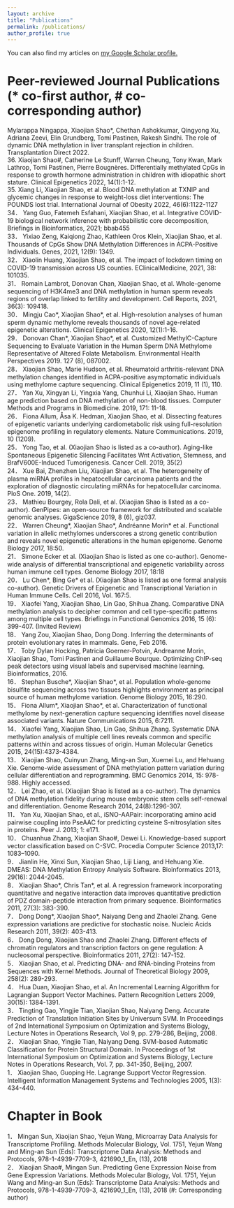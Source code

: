 ```yaml
---
layout: archive
title: "Publications"
permalink: /publications/
author_profile: true
---
```


You can also find my articles on <u><a href="https://scholar.google.com/citations?user=mTRD58wAAAAJ&hl=en">my Google Scholar profile</a>.</u>

Peer-reviewed Journal Publications (* co-first author, # co-corresponding author)
======
Mylarappa Ningappa, Xiaojian Shao*, Chethan Ashokkumar, Qingyong Xu, Adriana Zeevi, Elin Grundberg, Tomi Pastinen, Rakesh Sindhi. The role of dynamic DNA methylation in liver transplant rejection in children. Transplantation Direct 2022.\
36.  Xiaojian Shao#, Catherine Le Stunff, Warren Cheung, Tony Kwan, Mark Lathrop, Tomi Pastinen, Pierre Bougnères. Differentially methylated CpGs in response to growth hormone administration in children with idiopathic short stature. Clinical Epigenetics 2022, 14(1):1-12.\
35.  Xiang Li, Xiaojian Shao, et al. Blood DNA methylation at TXNIP and glycemic changes in response to weight-loss diet interventions: The POUNDS lost trial. International Journal of Obesity 2022, 46(6):1122-1127\
34． Yang Guo, Fatemeh Esfahani, Xiaojian Shao, et al. Integrative COVID-19 biological network inference with probabilistic core decomposition, Briefings in Bioinformatics, 2021; bbab455\
33． Yixiao Zeng, Kaiqiong Zhao, Kathleen Oros Klein, Xiaojian Shao, et al. Thousands of CpGs Show DNA Methylation Differences in ACPA-Positive Individuals. Genes, 2021, 12(9): 1349.\
32． Xiaolin Huang, Xiaojian Shao, et al. The impact of lockdown timing on COVID-19 transmission across US counties. EClinicalMedicine, 2021, 38: 101035.\
31． Romain Lambrot, Donovan Chan, Xiaojian Shao, et al. Whole-genome sequencing of H3K4me3 and DNA methylation in human sperm reveals regions of overlap linked to fertility and development. Cell Reports, 2021, 36(3): 109418.\
30．	Mingju Cao*, Xiaojian Shao*, et al. High-resolution analyses of human sperm dynamic methylome reveals thousands of novel age-related epigenetic alterations. Clinical Epigenetics 2020, 12(1):1-16.\
29．	Donovan Chan*, Xiaojian Shao*, et al. Customized MethylC-Capture Sequencing to Evaluate Variation in the Human Sperm DNA Methylome Representative of Altered Folate Metabolism. Environmental Health Perspectives 2019. 127 (8), 087002.\
28．	Xiaojian Shao, Marie Hudson, et al. Rheumatoid arthritis-relevant DNA methylation changes identified in ACPA-positive asymptomatic individuals using methylome capture sequencing. Clinical Epigenetics 2019, 11 (1), 110.\
27．	Yan Xu, Xingyan Li, Yingxia Yang, Chunhui Li, Xiaojian Shao. Human age prediction based on DNA methylation of non-blood tissues. Computer Methods and Programs in Biomedicine. 2019, 171: 11-18.\
26．	Fiona Allum, Åsa K. Hedman, Xiaojian Shao, et al. Dissecting features of epigenetic variants underlying cardiometabolic risk using full-resolution epigenome profiling in regulatory elements. Nature Communications. 2019, 10 (1209).\
25．	Yong Tao, et al. (Xiaojian Shao is listed as a co-author). Aging-like Spontaneous Epigenetic Silencing Facilitates Wnt Activation, Stemness, and BrafV600E-Induced Tumorigenesis. Cancer Cell. 2019, 35(2)\
24．	Xue Bai, Zhenzhen Liu, Xiaojian Shao, et al. The heterogeneity of plasma miRNA profiles in hepatocellular carcinoma patients and the exploration of diagnostic circulating miRNAs for hepatocellular carcinoma. PloS One. 2019, 14(2).\
23．	Mathieu Bourgey, Rola Dali, et al. (Xiaojian Shao is listed as a co-author). GenPipes: an open-source framework for distributed and scalable genomic analyses. GigaScience 2019, 8 (6), giz037.\
22．	Warren Cheung*, Xiaojian Shao*, Andréanne Morin* et al. Functional variation in allelic methylomes underscores a strong genetic contribution and reveals novel epigenetic alterations in the human epigenome. Genome Biology 2017, 18:50.\
21．	Simone Ecker et al. (Xiaojian Shao is listed as one co-author). Genome-wide analysis of differential transcriptional and epigenetic variability across human immune cell types. Genome Biology 2017, 18:18\
20．	Lu Chen*, Bing Ge* et al. (Xiaojian Shao is listed as one formal analysis co-author). Genetic Drivers of Epigenetic and Transcriptional Variation in Human Immune Cells. Cell 2016, Vol. 167:5.\
19．	Xiaofei Yang, Xiaojian Shao, Lin Gao, Shihua Zhang. Comparative DNA methylation analysis to decipher common and cell type-specific patterns among multiple cell types. Briefings in Functional Genomics 2016, 15 (6): 399-407. (Invited Review)\
18．	Yang Zou, Xiaojian Shao, Dong Dong. Inferring the determinants of protein evolutionary rates in mammals. Gene, Feb 2016. \
17．	Toby Dylan Hocking, Patricia Goerner-Potvin, Andreanne Morin, Xiaojian Shao, Tomi Pastinen and Guillaume Bourque. Optimizing ChIP-seq peak detectors using visual labels and supervised machine learning. Bioinformatics, 2016.\
16．	Stephan Busche*, Xiaojian Shao*, et al. Population whole-genome bisulfite sequencing across two tissues highlights environment as principal source of human methylome variation. Genome Biology 2015, 16:290.\
15．	Fiona Allum*, Xiaojian Shao*, et al. Characterization of functional methylome by next-generation capture sequencing identifies novel disease associated variants. Nature Communications 2015, 6:7211.\
14．	Xiaofei Yang, Xiaojian Shao, Lin Gao, Shihua Zhang. Systematic DNA methylation analysis of multiple cell lines reveals common and specific patterns within and across tissues of origin. Human Molecular Genetics 2015, 24(15):4373-4384.\
13．	Xiaojian Shao, Cuinyun Zhang, Ming-an Sun, Xuemei Lu, and Hehuang Xie. Genome-wide assessment of DNA methylation pattern variation during cellular differentiation and reprogramming. BMC Genomics 2014, 15: 978-988. Highly accessed. \
12．	Lei Zhao, et al. (Xiaojian Shao is listed as a co-author). The dynamics of DNA methylation fidelity during mouse embryonic stem cells self-renewal and differentiation. Genome Research 2014, 24(8):1296-307.\
11．	Yan Xu, Xiaojian Shao, et al., iSNO-AAPair: incorporating amino acid pairwise coupling into PseAAC for predicting cysteine S-nitrosylation sites in proteins. Peer J. 2013; 1: e171. \
10．	Chuanhua Zhang, Xiaojian Shao#, Dewei Li. Knowledge-based support vector classification based on C-SVC. Procedia Computer Science 2013,17: 1083–1090.\
9．	Jianlin He, Xinxi Sun, Xiaojian Shao, Liji Liang, and Hehuang Xie. DMEAS: DNA Methylation Entropy Analysis Software. Bioinformatics 2013, 29(16): 2044-2045.\
8．	Xiaojian Shao*, Chris Tan*, et al. A regression framework incorporating quantitative and negative interaction data improves quantitative prediction of PDZ domain-peptide interaction from primary sequence. Bioinformatics 2011, 27(3): 383-390.\
7．	Dong Dong*, Xiaojian Shao*, Naiyang Deng and Zhaolei Zhang. Gene expression variations are predictive for stochastic noise. Nucleic Acids Research 2011, 39(2): 403-413.\
6．	Dong Dong, Xiaojian Shao and Zhaolei Zhang. Different effects of chromatin regulators and transcription factors on gene regulation: A nucleosomal perspective. Bioinformatics 2011, 27(2): 147-152. \
5．	Xiaojian Shao, et al. Predicting DNA- and RNA-binding Proteins from Sequences with Kernel Methods. Journal of Theoretical Biology 2009, 258(2): 289-293.\
4．	Hua Duan, Xiaojian Shao, et al. An Incremental Learning Algorithm for Lagrangian Support Vector Machines. Pattern Recognition Letters 2009, 30(15): 1384-1391. \
3．	Tingting Gao, Yingjie Tian, Xiaojian Shao, Naiyang Deng. Accurate Prediction of Translation Initiation Sites by Universum SVM. In Proceedings of 2nd International Symposium on Optimization and Systems Biology, Lecture Notes in Operations Research, Vol 9, pp. 279-286, Beijing, 2008. \
2．	Xiaojian Shao, Yingjie Tian, Naiyang Deng. SVM-based Automatic Classification for Protein Structural Domain. In Proceedings of 1st International Symposium on Optimization and Systems Biology, Lecture Notes in Operations Research, Vol. 7, pp. 341-350, Beijing, 2007. \
1．	Xiaojian Shao, Guoping He. Lagrange Support Vector Regression. Intelligent Information Management Systems and Technologies 2005, 1(3): 434-440. 

Chapter in Book
======
1．	Mingan Sun, Xiaojian Shao, Yejun Wang, Microarray Data Analysis for Transcriptome Profiling. Methods Molecular Biology, Vol. 1751, Yejun Wang and Ming-an Sun (Eds): Transcriptome Data Analysis: Methods and Protocols, 978-1-4939-7709-3, 421690_1_En, (13), 2018 \
2．	Xiaojian Shao#, Mingan Sun. Predicting Gene Expression Noise from Gene Expression Variations. Methods Molecular Biology, Vol. 1751, Yejun Wang and Ming-an Sun (Eds): Transcriptome Data Analysis: Methods and Protocols, 978-1-4939-7709-3, 421690_1_En, (13), 2018 (#: Corresponding author)
